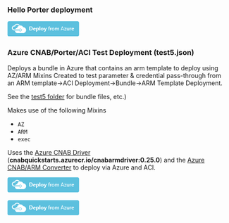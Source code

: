### Hello Porter deployment

<a href="https://portal.azure.com/#create/Microsoft.Template/uri/https%3A%2F%2Fraw.githubusercontent.com%2Fstevebelton%2Fporter_demo%2Fmain%2Ftest.json" target="_blank"><img src="https://raw.githubusercontent.com/endjin/CNAB.Quickstarts/master/images/Deploy-from-Azure.png"/></a>

### Azure CNAB/Porter/ACI Test Deployment (test5.json)
Deploys a bundle in Azure that contains an arm template to deploy using AZ/ARM Mixins
Created to test parameter & credential pass-through from an ARM template->ACI Deployment->Bundle->ARM Template Deployment.

See the [test5 folder](https://github.com/stevebelton/porter/tree/main/test5) for bundle files, etc.)

Makes use of the following Mixins
- ```AZ```
- ```ARM```
- ```exec```

Uses the [Azure CNAB Driver](https://github.com/deislabs/cnab-azure-driver) (**cnabquickstarts.azurecr.io/cnabarmdriver:0.25.0**) and the [Azure CNAB/ARM Converter](https://github.com/endjin/CNAB.ARM-Converter) to deploy via Azure and ACI.

<a href="https://portal.azure.com/#create/Microsoft.Template/uri/https%3A%2F%2Fraw.githubusercontent.com%2Fstevebelton%2Fporter_demo%2Fmain%2Ftest5.json" target="_blank"><img src="https://raw.githubusercontent.com/endjin/CNAB.Quickstarts/master/images/Deploy-from-Azure.png"/></a>


<a href="https://portal.azure.com/#create/Microsoft.Template/uri/https%3A%2F%2Fraw.githubusercontent.com%2Fstevebelton%2Fporter_demo%2Fmain%2Ffixmedeploy.json" target="_blank"><img src="https://raw.githubusercontent.com/endjin/CNAB.Quickstarts/master/images/Deploy-from-Azure.png"/></a>

